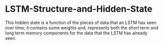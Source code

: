 # LSTM-Structure-and-Hidden-State
This hidden state is a function of the pieces of data that an LSTM has seen over time; it contains some weights and, represents both the short term and long term memory components for the data that the LSTM has already seen.
